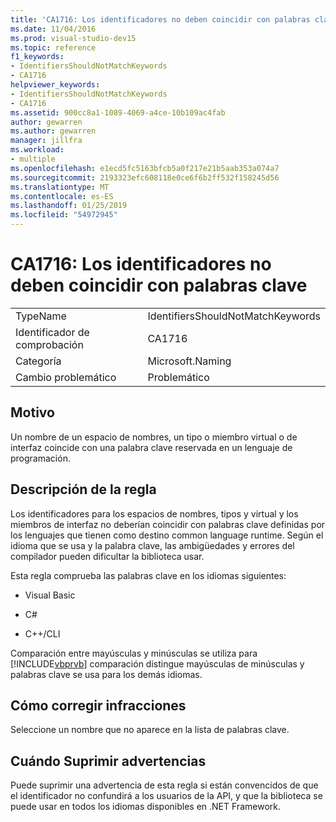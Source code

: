 ```yaml
---
title: 'CA1716: Los identificadores no deben coincidir con palabras clave'
ms.date: 11/04/2016
ms.prod: visual-studio-dev15
ms.topic: reference
f1_keywords:
- IdentifiersShouldNotMatchKeywords
- CA1716
helpviewer_keywords:
- IdentifiersShouldNotMatchKeywords
- CA1716
ms.assetid: 900cc8a1-1089-4069-a4ce-10b109ac4fab
author: gewarren
ms.author: gewarren
manager: jillfra
ms.workload:
- multiple
ms.openlocfilehash: e1ecd5fc5163bfcb5a0f217e21b5aab353a074a7
ms.sourcegitcommit: 2193323efc608118e0ce6f6b2ff532f158245d56
ms.translationtype: MT
ms.contentlocale: es-ES
ms.lasthandoff: 01/25/2019
ms.locfileid: "54972945"
---
```

# <a name="ca1716-identifiers-should-not-match-keywords"></a>CA1716: Los identificadores no deben coincidir con palabras clave

|||
|-|-|
|TypeName|IdentifiersShouldNotMatchKeywords|
|Identificador de comprobación|CA1716|
|Categoría|Microsoft.Naming|
|Cambio problemático|Problemático|

## <a name="cause"></a>Motivo

Un nombre de un espacio de nombres, un tipo o miembro virtual o de interfaz coincide con una palabra clave reservada en un lenguaje de programación.

## <a name="rule-description"></a>Descripción de la regla

Los identificadores para los espacios de nombres, tipos y virtual y los miembros de interfaz no deberían coincidir con palabras clave definidas por los lenguajes que tienen como destino common language runtime. Según el idioma que se usa y la palabra clave, las ambigüedades y errores del compilador pueden dificultar la biblioteca usar.

Esta regla comprueba las palabras clave en los idiomas siguientes:

- Visual Basic

- C#

- C++/CLI

Comparación entre mayúsculas y minúsculas se utiliza para [!INCLUDE[vbprvb](../code-quality/includes/vbprvb_md.md)] comparación distingue mayúsculas de minúsculas y palabras clave se usa para los demás idiomas.

## <a name="how-to-fix-violations"></a>Cómo corregir infracciones

Seleccione un nombre que no aparece en la lista de palabras clave.

## <a name="when-to-suppress-warnings"></a>Cuándo Suprimir advertencias

Puede suprimir una advertencia de esta regla si están convencidos de que el identificador no confundirá a los usuarios de la API, y que la biblioteca se puede usar en todos los idiomas disponibles en .NET Framework.